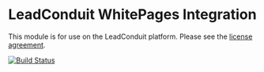 # LeadConduit WhitePages Integration

This module is for use on the LeadConduit platform. Please see the [license agreement](http://creativecommons.org/licenses/by-nc-nd/4.0/).

[![Build Status](https://travis-ci.org/activeprospect/leadconduit-integration-whitepages.png?branch=master)](https://travis-ci.org/activeprospect/leadconduit-integration-whitepages)

